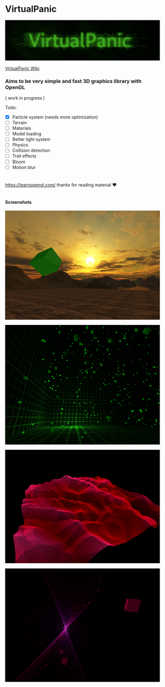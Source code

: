 # VirtualPanic
![](https://raw.githubusercontent.com/331uw13/VirtualPanic/master/Images/virtualpanic-art-2.jpg)

[VirtualPanic Wiki](https://331uw13.github.io/VirtualPanicWiki/)

### Aims to be very simple and fast 3D graphics library with OpenGL
( work in progress )

Todo:

- [x] Particle system  (needs more optimization)
- [ ] Terrain
- [ ] Materials
- [ ] Model loading
- [ ] Better light system
- [ ] Physics
- [ ] Collision detection
- [ ] Trail effects
- [ ] Bloom
- [ ] Motion blur

# 

https://learnopengl.com/  thanks for reading material :heart:
#

#### Screenshots

![](https://github.com/331uw13/VirtualPanic/blob/master/Images/skybox-test2.png)

![](https://github.com/331uw13/VirtualPanic/blob/master/Images/unnamed-04419-15-04.png)

![](https://github.com/331uw13/VirtualPanic/blob/master/Images/first-test-with-noise.png)

![](https://github.com/331uw13/VirtualPanic/blob/master/Images/pink.png)

